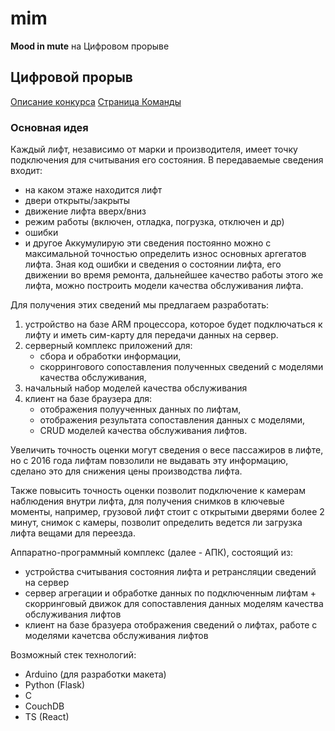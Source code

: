 # mim
__Mood in mute__ на Цифровом прорыве
## Цифровой прорыв

[Описание конкурса](https://xn--b1aaqfxbbhefb3bya5f.xn--p1ai/#about)
[Страница Команды](https://xn--b1aaqfxbbhefb3bya5f.xn--p1ai/hackathon/commands/3995/)

### Основная идея

Каждый лифт, независимо от марки и производителя, имеет точку подключения для считывания его состояния.
В передаваемые сведения входит:
- на каком этаже находится лифт
- двери открыты/закрыты
- движение лифта вверх/вниз
- режим работы (включен, отладка, погрузка, отключен и др)
- ошибки
- и другое
Аккумулирую эти сведения постоянно можно с максимальной точностью определить износ основных аргегатов лифта.
Зная код ошибки и сведения о состоянии лифта, его движении во время ремонта, дальнейшее качество работы этого же лифта, можно построить модели качества обслуживания лифта.

Для получения этих сведений мы предлагаем разработать:
1. устройство на базе ARM процессора, которое будет подключаться к лифту и иметь сим-карту для передачи данных на сервер.
2. серверный комплекс приложений для:
      - сбора и обработки информации,
      - скоррингового сопоставления полученных сведений с моделями качества обслуживания,
3. начальный набор моделей качества обслуживания
4. клиент на базе браузера для:
      - отображения полуученных данных по лифтам,
      - отображения результата сопоставления данных с моделями,
      - CRUD моделей качества обслуживания лифтов.

Увеличить точность оценки могут сведения о весе пассажиров в лифте, но с 2016 года лифтам повзолили не выдавать эту информацию, сделано это для снижения цены производства лифта.

Также повысить точность оценки позволит подключение к камерам наблюдения внутри лифта, для получения снимков в ключевые моменты, например, грузовой лифт стоит с открытыми дверями более 2 минут, снимок с камеры, позволит определить ведется ли загрузка лифта вещами для переезда.

Аппаратно-программный комплекс (далее - АПК), состоящий из:
- устройства считывания состояния лифта и ретрансляции сведений на сервер
- сервер агрегации и обработке данных по подключенным лифтам + скорринговый движок для сопоставления данных моделям качества обслуживания лифтов 
- клиент на базе бразуера отображения сведений о лифтах, работе с моделями качетсва обслуживания лифтов

Возможный стек технологий:
- Arduino (для разработки макета)
- Python (Flask)
- C
- CouchDB
- TS (React)

